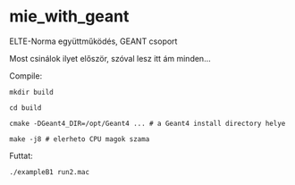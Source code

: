 # mie_with_geant
ELTE-Norma együttműködés, GEANT csoport

Most csinálok ilyet először, szóval lesz itt ám minden...


Compile:

`mkdir build`

`cd build`

`cmake -DGeant4_DIR=/opt/Geant4 ... # a Geant4 install directory helye`

`make -j8 # elerheto CPU magok szama`

Futtat:

`./exampleB1 run2.mac`
